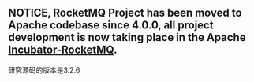 ## NOTICE, RocketMQ Project has been moved to Apache codebase since 4.0.0, all project development is now taking place in the Apache [Incubator-RocketMQ](https://github.com/apache/incubator-rocketmq).

研究源码的版本是3.2.6
